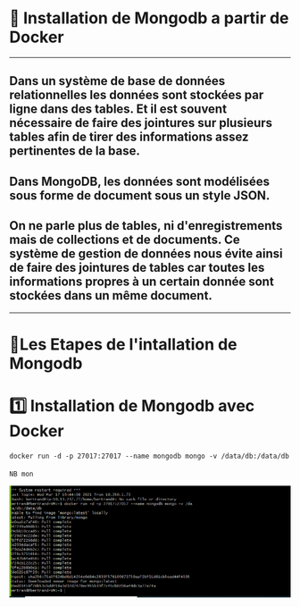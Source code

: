 # :rainbow: Installation de Mongodb a partir de Docker 
------
## Dans un système de base de données relationnelles les données sont stockées par ligne dans des tables. Et il est souvent nécessaire de faire des jointures sur plusieurs tables afin de tirer des informations assez pertinentes de la base.
## Dans MongoDB, les données sont modélisées sous forme de document sous un style JSON.
## On ne parle plus de tables, ni d'enregistrements mais de collections et de documents. Ce système de gestion de données nous évite ainsi de faire des jointures de tables car toutes les informations propres à un certain donnée sont stockées dans un même document.
------
 # :rainbow:Les Etapes de l'intallation de Mongodb
# :one: Installation de Mongodb avec Docker 
```
docker run -d -p 27017:27017 --name mongodb mongo -v /data/db:/data/db

NB mon
```
![image](pp1.PNG)
